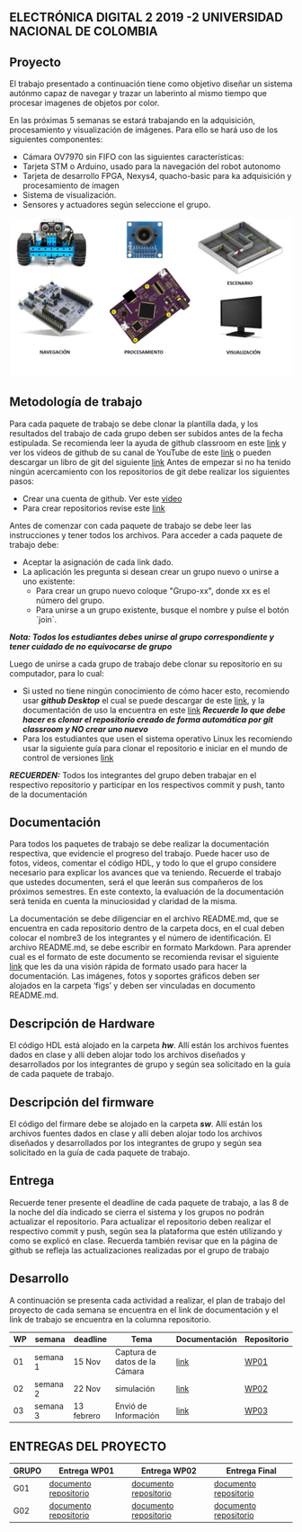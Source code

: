 ##  ELECTRÓNICA DIGITAL 2 2019 -2 UNIVERSIDAD NACIONAL DE COLOMBIA 

## Proyecto

El trabajo presentado a continuación  tiene como objetivo diseñar  un sistema autónmo capaz  de navegar  y trazar un laberinto al mismo tiempo que  procesar imagenes de objetos por color. 

En las próximas 5 semanas se estará trabajando en la adquisición, procesamiento y visualización de  imágenes. Para ello se hará uso de los siguientes componentes:

* Cámara OV7970 sin FIFO con las siguientes características:
* Tarjeta STM o Arduino, usado para la navegación del  robot autonomo
* Tarjeta de desarrollo FPGA, Nexys4, quacho-basic  para ka adquisición y  procesamiento de imagen
* Sistema de visualización.
* Sensores y actuadores según seleccione el grupo.

![Diagrama](./docs/figs/escenario.png)


## Metodología de trabajo 

Para cada paquete de trabajo se debe clonar la plantilla dada, y los resultados del trabajo de cada grupo deben ser subidos antes de la fecha estipulada. Se recomienda  leer la ayuda de github classroom en este [link](https://education.github.com/) y ver los videos de github de su canal de YouTube de este [link]( https://www.youtube.com/githubguides) o pueden descargar un libro de git del siguiente [link]( https://git-scm.com/book/en/v2)
Antes de empezar  si no ha tenido ningún acercamiento con los repositorios de git  debe realizar los siguientes pasos:
* Crear una cuenta de github. Ver este [video](https://www.youtube.com/watch?v=ezxRcdJ8glM&feature=youtu.be)
* Para crear repositorios  revise este [link](https://help.github.com/en/github/getting-started-with-github/create-a-repo)

Antes de comenzar con cada paquete de trabajo se debe leer las instrucciones  y tener todos los archivos. Para acceder a cada paquete de trabajo debe:
* Aceptar la asignación de cada link dado. 
* La aplicación les pregunta si desean crear un grupo nuevo o unirse a uno existente:
	* Para crear un grupo nuevo coloque "Grupo-xx", donde xx es el número del grupo.
	* Para unirse a un grupo existente, busque el nombre  y pulse el botón ´join´.
	
***Nota: Todos los estudiantes debes unirse al grupo correspondiente  y tener cuidado de no equivocarse de grupo***

Luego de unirse a cada grupo de trabajo debe clonar su  repositorio en su computador, para lo cual: 
* Si usted  no tiene ningún conocimiento de cómo hacer esto, recomiendo  usar ***github Desktop*** el cual se puede descargar de este [link]( https://desktop.github.com), y la documentación  de uso la encuentra en este [link](https://help.github.com/en/desktop/getting-started-with-github-desktop) ***Recuerde lo que debe hacer es clonar el repositorio creado de forma automática por git classroom y NO crear uno nuevo***
* Para los estudiantes que usen el sistema operativo Linux  les recomiendo usar la siguiente guía para clonar el repositorio e iniciar en  el mundo de  control de versiones [link]( https://git-scm.com/book/en/v2/Git-Basics-Getting-a-Git-Repository)

***RECUERDEN:*** Todos los integrantes del grupo deben  trabajar en el respectivo repositorio y participar en los respectivos commit y push, tanto de la documentación

## Documentación
Para todos los paquetes de trabajo se debe  realizar  la documentación respectiva, que evidencie el progreso del trabajo. Puede hacer uso de fotos, videos, comentar el código HDL, y todo lo que el grupo considere necesario  para explicar los avances que va teniendo. 
Recuerde el trabajo que ustedes documenten, será el que leerán sus compañeros de los próximos semestres. En este contexto, la evaluación de la documentación será  tenida en cuenta la minuciosidad y claridad de la misma.

La documentación se debe  diligenciar en el archivo README.md, que se encuentra en cada repositorio dentro de la carpeta docs, en el cual deben colocar el nombre3 de los integrantes  y el  número de identificación.
El archivo README.md, se debe escribir en formato Markdown. Para aprender cual es el formato de este documento se recomienda revisar el siguiente [link](https://guides.github.com/features/mastering-markdown/) que les da una visión rápida de formato usado para hacer la documentación. 
Las imágenes, fotos y soportes gráficos deben ser alojados en la carpeta ‘figs’ y deben ser vinculadas en documento README.md.

## Descripción de Hardware
El código HDL está alojado en la carpeta ***hw***. Allí  están los archivos fuentes dados en clase  y allí deben alojar todo los archivos  diseñados  y desarrollados por los integrantes de grupo y según sea solicitado en la  guía de cada paquete de trabajo.

## Descripción del firmware
El código del firmare debe se alojado en la carpeta ***sw***. Allí  están los archivos fuentes dados en clase  y allí deben alojar todo los archivos  diseñados  y desarrollados por los integrantes de grupo y según sea solicitado en la  guía de cada paquete de trabajo.

## Entrega
Recuerde tener presente el deadline  de cada paquete de trabajo, a las 8 de la noche del día indicado  se cierra  el sistema  y los grupos no podrán actualizar el repositorio.
Para actualizar el repositorio deben realizar  el respectivo commit y push, según sea la plataforma que estén utilizando y como se explicó en clase.
Recuerda también revisar que en la página de github se refleja las actualizaciones realizadas por el grupo de trabajo 
  

## Desarrollo 
A continuación se presenta cada actividad a realizar, el plan de trabajo del proyecto de cada semana se encuentra en el link de documentación y el link de trabajo se encuentra en la columna  repositorio.



WP  | semana | deadline  | Tema | Documentación| Repositorio 
--  | --     | --        | --   | --          | --  
01| semana 1 | 15 Nov | Captura de datos de la Cámara | [link](./docs/WP01.md) | [WP01](https://classroom.github.com/g/sHf0ZmsW) 
02 | semana 2 | 22 Nov | simulación | [link](./docs/WP02.md) | [WP02](https://classroom.github.com/g/uuy_pxdA)  
03| semana 3 | 13 febrero | Envió de Información | [link](./docs/WP03.md) | [WP03](https://classroom.github.com/gvxvPzoJs)




## ENTREGAS DEL PROYECTO  

GRUPO  | Entrega WP01  | Entrega WP02  |  Entrega Final 
--     | --            | --            |  --            
G01    |  [documento](https://github.com/unal-edigital2-2019-2/work01-camara-grupo_1/tree/master/docs/README.md) [repositorio](https://github.com/unal-edigital2-2019-2/work01-camara-grupo_1) | [documento](https://github.com/unal-edigital2-2019-2/work02-simulation-grupo_1/tree/master/docs/README.md) [repositorio](https://github.com/unal-edigital2-2019-2/work02-simulation-grupo_1) | [documento](https://github.com/unal-edigital2-2019-2/work03-lm32-grupo-1/tree/master/docs/README.md) [repositorio](https://github.com/unal-edigital2-2019-2/work03-lm32-grupo-1) 
G02    |  [documento](https://github.com/unal-edigital2-2019-2/work01-camara-grupo-2/tree/master/docs/README.md) [repositorio](https://github.com/unal-edigital2-2019-2/work01-camara-grupo-2) | [documento](https://github.com/unal-edigital2-2019-2/work02-simulation-grupo-2/tree/master/docs/README.md) [repositorio](https://github.com/unal-edigital2-2019-2/work02-simulation-grupo-2) | [documento](https://github.com/unal-edigital2-2019-2/work03-lm32-grupo-2-1/tree/master/docs/README.md) [repositorio](https://github.com/unal-edigital2-2019-2/work03-lm32-grupo-2-1) 